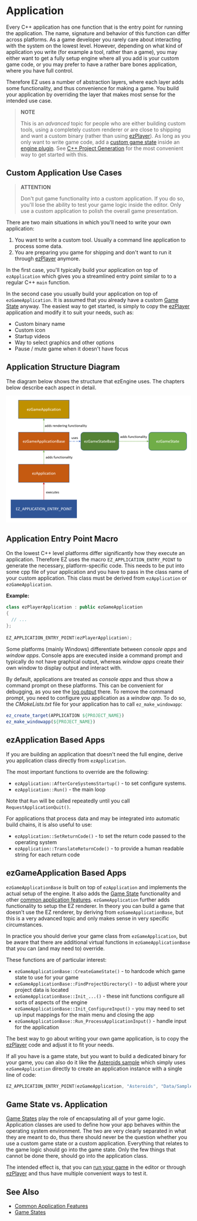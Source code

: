 # Application

Every C++ application has one function that is the entry point for running the application. The name, signature and behavior of this function can differ across platforms. As a game developer you rarely care about interacting with the system on the lowest level. However, depending on what kind of application you write (for example a tool, rather than a game), you may either want to get a fully setup engine where all you add is your custom game code, or you may prefer to have a rather bare bones application, where you have full control.

Therefore EZ uses a number of abstraction layers, where each layer adds some functionality, and thus convenience for making a game. You build your application by overriding the layer that makes most sense for the intended use case.

> **NOTE**
>
> This is an *advanced* topic for people who are either building custom tools, using a completely custom renderer or are close to shipping and want a custom binary (rather than using [ezPlayer](../../tools/player.md)). As long as you only want to write  game code, add a [custom game state](game-state.md) inside an [engine plugin](../../custom-code/cpp/engine-plugins.md). See [C++ Project Generation](../../custom-code/cpp/cpp-project-generation.md) for the most convenient way to get started with this.

## Custom Application Use Cases

> **ATTENTION**
>
> Don't put game functionality into a custom application. If you do so, you'll lose the ability to test your game logic inside the editor. Only use a custom application to polish the overall game presentation.

There are two main situations in which you'll need to write your own application:

1. You want to write a custom tool. Usually a command line application to process some data.
1. You are preparing you game for shipping and don't want to run it through [ezPlayer](../../tools/player.md) anymore.

In the first case, you'll typically build your application on top of `ezApplication` which gives you a streamlined entry point similar to to a regular C++ `main` function.

In the second case you usually build your application on top of `ezGameApplication`. It is assumed that you already have a custom [Game State](game-state.md) anyway. The easiest way to get started, is simply to copy the [ezPlayer](../../tools/player.md) application and modify it to suit your needs, such as:

* Custom binary name
* Custom icon
* Startup videos
* Way to select graphics and other options
* Pause / mute game when it doesn't have focus

## Application Structure Diagram

The diagram below shows the structure that ezEngine uses. The chapters below describe each aspect in detail.

![Application Structure Diagram](media/application.png)

## Application Entry Point Macro

On the lowest C++ level platforms differ significantly how they execute an application. Therefore EZ uses the macro `EZ_APPLICATION_ENTRY_POINT` to generate the necessary, platform-specific code. This needs to be put into some cpp file of your application and you have to pass in the class name of your custom application. This class must be derived from `ezApplication` or `ezGameApplication`.

**Example:**

```cpp
class ezPlayerApplication : public ezGameApplication
{
  // ...
};

EZ_APPLICATION_ENTRY_POINT(ezPlayerApplication);
```

Some platforms (mainly Windows) differentiate between *console apps* and *window apps*. Console apps are executed inside a command prompt and typically do not have graphical output, whereas *window apps* create their own window to display output and interact with.

By default, applications are treated as *console apps* and thus show a command prompt on these platforms. This can be convenient for debugging, as you see the [log output](../../debugging/logging.md) there. To remove the command prompt, you need to configure you application as a *window app*. To do so, the *CMakeLists.txt* file for your application has to call `ez_make_windowapp`:

```cmake
ez_create_target(APPLICATION ${PROJECT_NAME})
ez_make_windowapp(${PROJECT_NAME})
```

## ezApplication Based Apps

If you are building an application that doesn't need the full engine, derive you application class directly from `ezApplication`.

The most important functions to override are the following:

* `ezApplication::AfterCoreSystemsStartup()` - to set configure systems.
* `ezApplication::Run()` - the main loop

Note that `Run` will be called repeatedly until you call `RequestApplicationQuit()`.

For applications that process data and may be integrated into automatic build chains, it is also useful to use:

* `ezApplication::SetReturnCode()` - to set the return code passed to the operating system
* `ezApplication::TranslateReturnCode()` - to provide a human readable string for each return code

## ezGameApplication Based Apps

`ezGameApplicationBase` is built on top of `ezApplication` and implements the actual setup of the engine. It also adds the [Game State](game-state.md) functionality and other [common application features](common-application-features.md). `ezGameApplication` further adds functionality to setup the EZ renderer. In theory you can build a game that doesn't use the EZ renderer, by deriving from `ezGameApplicationBase`, but this is a very advanced topic and only makes sense in very specific circumstances.

In practice you should derive your game class from `ezGameApplication`, but be aware that there are additional virtual functions in `ezGameApplicationBase` that you can (and may need to) override.

These functions are of particular interest:

* `ezGameApplicationBase::CreateGameState()` - to hardcode which game state to use for your game
* `ezGameApplicationBase::FindProjectDirectory()` - to adjust where your project data is located
* `ezGameApplicationBase::Init_...()` - these init functions configure all sorts of aspects of the engine
* `ezGameApplicationBase::Init_ConfigureInput()` - you may need to set up input mappings for the main menu and closing the app
* `ezGameApplicationBase::Run_ProcessApplicationInput()` - handle input for the application

The best way to go about writing your own game application, is to copy the [ezPlayer](../../tools/player.md) code and adjust it to fit your needs.

If all you have is a game state, but you want to build a dedicated binary for your game, you can also do it like the [Asteroids sample](../../../samples/asteroids.md) which simply uses `ezGameApplication` directly to create an application instance with  a single line of code:

```cpp
EZ_APPLICATION_ENTRY_POINT(ezGameApplication, "Asteroids", "Data/Samples/Asteroids");
```

## Game State vs. Application

[Game States](game-state.md) play the role of encapsulating all of your game logic. Application classes are used to define how your app behaves within the operating system environment. The two are very clearly separated in what they are meant to do, thus there should never be the question whether you use a custom game state or a custom application. Everything that relates to the game logic should go into the game state. Only the few things that cannot be done there, should go into the application class.

The intended effect is, that you can [run your game](../../editor/run-scene.md) in the editor or through [ezPlayer](../../tools/player.md) and thus have multiple convenient ways to test it.

## See Also

* [Common Application Features](common-application-features.md)
* [Game States](game-state.md)

